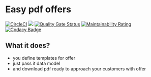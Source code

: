 # Easy pdf offers

[![CircleCI](https://circleci.com/gh/goodlifeinc/easy-pdf-offers/tree/master.svg?style=svg)](https://circleci.com/gh/goodlifeinc/easy-pdf-offers/tree/master)
![](https://img.shields.io/circleci/project/github/goodlifeinc/easy-pdf-offers/master.svg?style=flat)
[![Quality Gate Status](https://sonarcloud.io/api/project_badges/measure?project=goodlifeinc_easy-pdf-offers&metric=alert_status)](https://sonarcloud.io/dashboard?id=goodlifeinc_easy-pdf-offers)
[![Maintainability Rating](https://sonarcloud.io/api/project_badges/measure?project=goodlifeinc_easy-pdf-offers&metric=sqale_rating)](https://sonarcloud.io/dashboard?id=goodlifeinc_easy-pdf-offers)
[![Codacy Badge](https://api.codacy.com/project/badge/Grade/8dbdf64087ad4549a37839c313840eb0)](https://www.codacy.com/app/goodlifeinc/easy-pdf-offers?utm_source=github.com&amp;utm_medium=referral&amp;utm_content=goodlifeinc/easy-pdf-offers&amp;utm_campaign=Badge_Grade)


## What it does?
* you define templates for offer
* just pass it data model
* and download pdf ready to approach your customers with offer